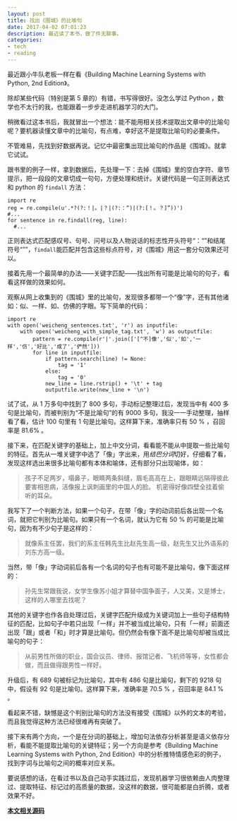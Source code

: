 ```yaml
---
layout: post
title: 找出《围城》的比喻句
date: 2017-04-02 07:01:23
description: 最近读了本书，做了件无聊事。
categories: 
- tech
- reading
---
```

最近跟小牛队老板一样在看《Building Machine Learning Systems with Python, 2nd Edition》。

除却某些代码（特别是第 5 章的）有错，书写得很好。没怎么学过 Python ，数学也不太行的我，也能跟着一步步走进机器学习的大门。

稍微看过这本书后，我就冒出一个想法：能不能用相关技术提取出文章中的比喻句呢？要机器读懂文章中的比喻句，有点难，幸好这不是提取比喻句的必要条件。

不管难易，先找到好数据再说。记忆中最密集出现比喻句的作品是《围城》。就拿它试试。

跟书里的例子一样，拿到数据后，先处理一下：去掉《围城》里的空白字符、章节提示，把一段段的文章切成一句句，方便处理和统计。关键代码是一句正则表达式和 python 的 `findall` 方法：

```
import re
reg = re.compile(u'.*?(?:！|。|？|(?:：“)|(?:[！。？]”))')
#...
for sentence in re.findall(reg, line):
  #...
```

正则表达式匹配感叹号、句号、问号以及人物说话的标志性开头符号“：“”和结尾符号“””，`findall`能匹配并包含这些标点符号，对《围城》用这一套分句效果还可以。

接着先用一个最简单的办法——关键字匹配——找出所有可能是比喻句的句子，看看这样做的效果如何。

观察从网上收集到的《围城》里的比喻句，发现很多都带一个“像”字，还有其他诸如：似、一样、如、仿佛的字眼。写下简单的代码：

```
import re
with open('weicheng_sentences.txt', 'r') as inputfile:
    with open('weicheng_with_simple_tag.txt', 'w') as outputfile:
        pattern = re.compile(r'|'.join(['[^不]像','似','如','一样','仿','好比','成了','俨然']))
        for line in inputfile:
            if pattern.search(line) != None:
                tag = '1'
            else:
                tag = '0'
            new_line = line.rstrip() + '\t' + tag
            outputfile.write(new_line + '\n')
```

试了试，从 1 万多句中找到了 800 多句，手动标记整理过后，发现当中有 400 多句是比喻句，而被判别为“不是比喻句”的有 9000 多句，我没一一手动整理，抽样看了看，估计 100 句里有 1 句是比喻句。这样算下来，准确率只有 50 % ，召回率是 81.6% 。

接下来，在匹配关键字的基础上，加上中文分词，看看能不能从中提取一些比喻句的特征。首先从一堆关键字中选了「像」字出来，用*结巴分词*切好，仔细看了看，发现这样选出来很多比喻句都有本体和喻体，还有部分只出现喻体，如：

> 孩子不足两岁，塌鼻子，眼睛两条斜缝，眉毛高高在上，跟眼睛远隔得彼此要害相思病，活像报上讽刺画里的中国人的脸。
> 机密得好像四壁全挂着偷听的耳朵。

我写下了一个判断方法，如果一个句子，在带「像」字的动词前后各出现一个名词，就把它判别为比喻句。如果只有一个名词，就认为它有 50 % 的可能是比喻句，因为有不少句子是这样的：

> 就像系主任罢，我们的系主任韩先生比赵先生高一级，赵先生又比外语系的刘东方高一级。

当然，带「像」字动词前后各有一个名词的句子也有可能不是比喻句，像下面这样的：

> 孙先生常跟我说，女学生像苏小姐才算替中国争面子，人又美，又是博士，这样的人哪里去找呢？

其他的关键字也作各自处理过后，关键字匹配升级成为关键词加上一些句子结构特征的匹配，比如句子中若只出现「一样」并不被当成比喻句，只有「一样」前面还出现「跟」或者「和」时才算是比喻句。但仍然会有像下面不是比喻句却被当成比喻句的句子：

> 从前男性所做的职业，国会议员、律师、报馆记者、飞机师等等，女性都会做，而且做得跟男性一样好。

升级后，有 689 句被标记为比喻句，其中有 486 句是比喻句，剩下的 9218 句中，假设有 92 句是比喻句。这样算下来，准确率是 70.5 % ，召回率是 84.1 % 。

看起来不错，缺憾是这个判别比喻句的方法没有接受《围城》以外的文本的考验，而且我觉得这种方法已经很难再有突破了。

接下来有两个方向，一个是在分词的基础上，增加句法依存分析甚至是语义依存分析，看能不能提取比喻句的关键特征；另一个方向是参考《Building Machine Learning Systems with Python, 2nd Edition》中的分析推特情感色彩的例子，找到字词与比喻句之间的概率对应关系。

要说感想的话，在看过书以及自己动手实践过后，发现机器学习很依赖由人肉整理过、提取特征、标记过的高质量的数据，没这样的数据，很可能都是白折腾，或者效果不好。

**[本文相关源码](https://github.com/yiyizym/haoci)**